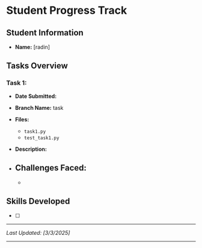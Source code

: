 # Student Progress Track

## Student Information
- **Name:** [radin]

## Tasks Overview

### Task 1:
- **Date Submitted:** 
- **Branch Name:** task
- **Files:**
  - `task1.py`
  - `test_task1.py`
- **Description:**
  
- **Challenges Faced:**
  - 
  -


## Skills Developed
- [ ]

---
*Last Updated: [3/3/2025]*

---